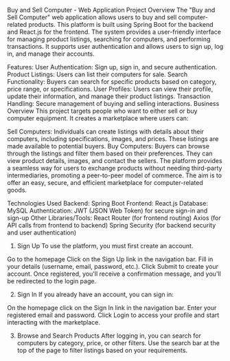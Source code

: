 Buy and Sell Computer - Web Application
Project Overview
The "Buy and Sell Computer" web application allows users to buy and sell computer-related products. This platform is built using Spring Boot for the backend and React.js for the frontend. The system provides a user-friendly interface for managing product listings, searching for computers, and performing transactions. It supports user authentication and allows users to sign up, log in, and manage their accounts.

Features:
User Authentication: Sign up, sign in, and secure authentication.
Product Listings: Users can list their computers for sale.
Search Functionality: Buyers can search for specific products based on category, price range, or specifications.
User Profiles: Users can view their profile, update their information, and manage their product listings.
Transaction Handling: Secure management of buying and selling interactions.
Business Overview
This project targets people who want to either sell or buy computer equipment. It creates a marketplace where users can:

Sell Computers: Individuals can create listings with details about their computers, including specifications, images, and prices. These listings are made available to potential buyers.
Buy Computers: Buyers can browse through the listings and filter them based on their preferences. They can view product details, images, and contact the sellers.
The platform provides a seamless way for users to exchange products without needing third-party intermediaries, promoting a peer-to-peer model of commerce. The aim is to offer an easy, secure, and efficient marketplace for computer-related goods.

Technologies Used
Backend: Spring Boot
Frontend: React.js
Database:  MySQL
Authentication: JWT (JSON Web Token) for secure sign-in and sign-up
Other Libraries/Tools:
React Router (for frontend routing)
Axios (for API calls from frontend to backend)
Spring Security (for backend security and user authentication)




1. Sign Up
To use the platform, you must first create an account.

Go to the homepage 
Click on the Sign Up link in the navigation bar.
Fill in your details (username, email, password, etc.).
Click Submit to create your account.
Once registered, you'll receive a confirmation message, and you'll be redirected to the login page.

2. Sign In
If you already have an account, you can sign in:

On the homepage  click on the Sign In link in the navigation bar.
Enter your registered email and password.
Click Login to access your profile and start interacting with the marketplace.

3. Browse and Search Products
After logging in, you can search for computers by category, price, or other filters.
Use the search bar at the top of the page to filter listings based on your requirements.
